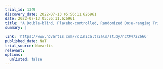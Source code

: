 ```yaml
---
trial_id: 1349
discovery_date: 2022-07-13 05:56:11.626961
date: 2022-07-13 05:56:11.626961
title: "A Double-blind, Placebo-controlled, Randomized Dose-ranging Trial to Investigate Efficacy and Safety of Intravenous MIJ821 Infusion in Addition to Comprehensive Standard of Care on the Rapid Reduction of Symptoms of Major Depressive Disorder in Subje ..."
summary: |
  
link: 'https://www.novartis.com//clinicaltrials/study/nct04722666'
published_date: NaT
trial_source: Novartis
relevant: 
options:
  unlisted: false
---
```

